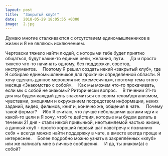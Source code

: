 ```yaml
---
layout: post
title:  "Закрытый клуб!"
date:   2018-05-29 18:05:55 +0300
image:  2.jpg
---
```

Думаю многие сталкиваются с отсутствием единомышленников в жизни и Я не являюсь исключением.

Чертовски тяжело найти людей, с которыми тебе будет приятно общаться, будут какие-то единые цели, желания, пути.
⠀
Да и просто тяжело что-то начинать одному, без поддержки, советов, инструментов.
⠀
Поэтому Я решил создать некий «закрытый клуб», где Я собираю единомышленников для прокачки определённой области. Я хочу сделать данное мероприятие ежемесячным, поэтому тема этого месяца «Знакомство с собой».
⠀
Как мы можем что-то прокачивать, если мы с собой не знакомы? Риторически вопрос.
⠀
В течении 21-го дня мы будем каждый день знакомиться со своим телом\организмом, чувствами, эмоциями и окружением посредством информации, неких заданий, видео, фильмов, книг и, конечно же, общения в чате.
⠀
Почему такой формат?
⠀
Ибо Я считаю, что лучше небольшими шагами идти к какой-то цели и Я хочу, чтоб те действия, которые мы будем делать в течении 21 дня - стали некой привычкой, неотъемлемой частью жизни, а данный клуб - просто хороший первый шаг навстречу к познанию себя + всегда можно найти поддержку в чате, а вместе всегда проще и интереснее.
⠀
Более подробно можно узнать в закреплённых «клуб» или же написать мне в личные сообщения.
⠀
И да, ты знаком(а) с собой?
